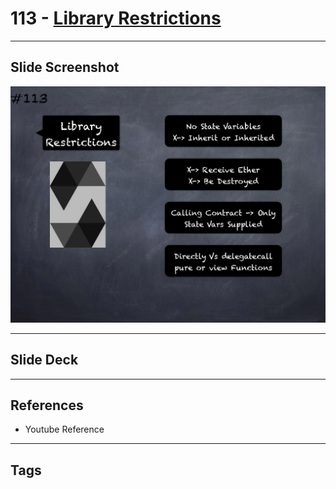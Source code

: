 # 113 - [Library Restrictions](Library%20Restrictions.md)


___
## Slide Screenshot
![113.png](../images/solidity201/113.png)
___
## Slide Deck

___
## References
- Youtube Reference
___
## Tags
